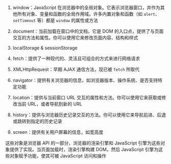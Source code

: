 1. window：JavaScript 在浏览器中的全局对象。它表示浏览器窗口，并作为其他所有对象、变量和函数的全局作用域。许多内置对象和函数（如 `alert`、`setTimeout` 等）都是 `window` 的属性或方法

2. document：当前加载在窗口中的文档，它是 DOM 的入口点，提供了与页面交互的方法和属性。你可以使用它来修改页面内容、结构和样式

3. localStorage & sessionStorage

4. fetch：提供了一种现代的、灵活且可组合的方式来进行网络请求

5. XMLHttpRequest：早期 AJAX 通信方法，现已被 `fetch` 所取代

6. navigator：提供有关浏览器的信息，如浏览器版本、操作系统、是否支持特定功能

7. location：提供与当前窗口 URL 交互的属性和方法。你可以使用它来获取或修改当前 URL，或者导航到新的 URL

8. history：提供与浏览器历史记录交互的方法。你可以使用它来导航前进、后退或跳转到指定的历史记录

9. screen：提供有关用户屏幕的信息，如宽高度

这些对象是浏览器 API 的一部分，浏览器的渲染引擎和 JavaScript 引擎为这些对象提供了实现。当页面加载时，渲染引擎构建 DOM，然后 JavaScript 引擎为这些对象赋予功能，使其可被 JavaScript 访问和操作
